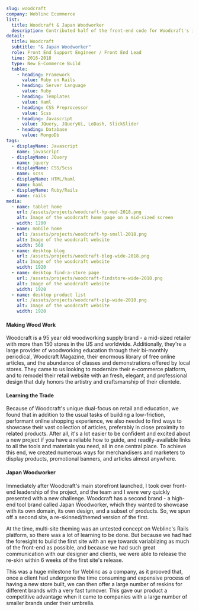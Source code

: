 ```yml
slug: woodcraft
company: Weblinc Ecommerce
list:
  title: Woodcraft & Japan Woodworker
  description: Contributed half of the front-end code for Woodcraft's initial build and then took over front-end leadership of new feature work on the project. Led the development of a reskin of the same app to showcase their more upscale tool brand, Japan Woodworker.
detail:
  title: Woodcraft
  subtitle: "& Japan Woodworker"
  role: Front End Support Engineer / Front End Lead
  time: 2016-2018
  type: New E-Commerce Build
  table:
    - heading: Framework
      value: Ruby on Rails
    - heading: Server Language
      value: Ruby
    - heading: Templates
      value: Haml
    - heading: CSS Preprocessor
      value: Scss
    - heading: Javascript
      value: JQuery, JQueryUi, LoDash, SlickSlider
    - heading: Database
      value: MongoDb
tags:
  - displayName: Javascript
    name: javascript
  - displayName: JQuery
    name: jquery
  - displayName: CSS/Scss
    name: scss
  - displayName: HTML/haml
    name: haml
  - displayName: Ruby/Rails
    name: rails
media:
  - name: tablet home
    url: /assets/projects/woodcraft-hp-med-2018.png
    alt: Image of the woodcraft home page on a mid-sized screen
    width: 1280
  - name: mobile home
    url: /assets/projects/woodcraft-hp-small-2018.png
    alt: Image of the woodcraft website
    width: 560
  - name: desktop blog
    url: /assets/projects/woodcraft-blog-wide-2018.png
    alt: Image of the woodcraft website
    width: 1920
  - name: desktop find-a-store page
    url: /assets/projects/woodcraft-findstore-wide-2018.png
    alt: Image of the woodcraft website
    width: 1920
  - name: desktop product list
    url: /assets/projects/woodcraft-plp-wide-2018.png
    alt: Image of the woodcraft website
    width: 1920
```

#### Making Wood Work

Woodcraft is a 95 year old woodworking supply brand - a mid-sized retailer with more than 150 stores in the US and worldwide.  Additionally, they're a large provider of woodworking education through their bi-monthly periodical, Woodcraft Magazine, their enormous library of free online articles, and the abundance of classes and demonstrations offered by local stores.  They came to us looking to modernize their e-commerce platform, and to remodel their retail website with an fresh, elegant, and professional design that duly honors the artistry and craftsmanship of their clientele.

#### Learning the Trade

Because of Woodcraft's unique dual-focus on retail and education, we found that in addition to the usual tasks of building a low-friction, performant online shopping experience, we also needed to find ways to showcase their vast collection of articles, preferably in close proximity to related products.  After all, it's a lot easier to be confident and excited about a new project if you have a reliable how to guide, and readily-available links to all the tools and materials you need, all in one central place.  To achieve this end, we created numerous ways for merchandisers and marketers to display products, promotional banners, and articles almost anywhere.

#### Japan Woodworker

Immediately after Woodcraft's main storefront launched, I took over front-end leadership of the project, and the team and I were very quickly presented with a  new challenge.  Woodcraft has a second brand - a high-end tool brand called Japan Woodworker, which they wanted to showcase with its own domain, its own design, and a subset of products.  So, we spun off a second site, a re-skinned/themed version of the first.

At the time, multi-site theming was an untested concept on Weblinc's Rails platform, so there was a lot of learning to be done. But because we had had the foresight to build the first site with an eye towards variablizing as much of the front-end as possible, and because we had such great communication with our designer and clients, we were able to release the re-skin within 6 weeks of the first site's release.

This was a huge milestone for Weblinc as a company, as it prooved that, once a client had undergone the time consuming and expensive process of having a new store built, we can then offer a large number of reskins for different brands with a very fast turnover.  This gave our product a competitive advantage when it came to companies with a large number of smaller brands under their umbrella.